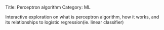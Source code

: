 Title:  Perceptron algorithm
Category: ML

Interactive exploration on what is perceptron algorithm, how it works,
and its relationships to logistic regression(ie. linear classifier)


